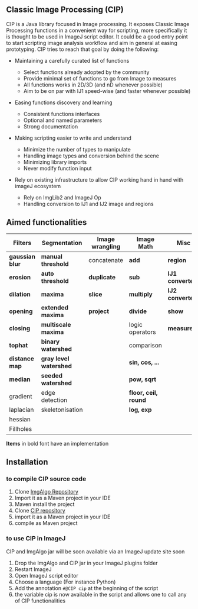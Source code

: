## Classic Image Processing (CIP)

CIP is a Java library focused in Image processing. It exposes Classic Image Processing functions in a convenient way for scripting, more specifically it is thought to be used in ImageJ script editor. It could be a good entry point to start scripting image analysis workflow and aim in general at easing prototyping. CIP tries to reach that goal by doing the following:

* Maintaining a carefully curated list of functions
  * Select functions already adopted by the community
  * Provide minimal set of functions to go from Image to measures
  * All functions works in 2D/3D (and nD whenever possible)
  * Aim to be on par with IJ1  speed-wise (and faster whenever possible)

* Easing functions discovery and learning
  * Consistent functions interfaces
  * Optional and named parameters
  * Strong documentation

* Making scripting easier to write and understand
  * Minimize the number of types to manipulate
  * Handling image types and conversion behind the scene
  * Minimizing library imports
  * Never modify function input

* Rely on existing infrastructure to allow CIP working hand in hand with imageJ ecosystem
  * Rely on ImgLib2 and ImageJ Op
  * Handling conversion to IJ1 and IJ2 image and regions
 
 
 
## Aimed functionalities
 
| Filters           | Segmentation         | Image wrangling     | Image Math         | Misc              | 
| ---               | ---                  | ---                 | ---                | ---               |
| **gaussian blur** | **manual threshold** | concatenate         | **add**            | **region**        |
| **erosion**       | **auto threshold**   | **duplicate**       | **sub**            | **IJ1 converters**|
| **dilation**      | **maxima**           | **slice**           | **multiply**       | **IJ2 converters**|
| **opening**       | **extended maxima**  | **project**         | **divide**         | **show**          |
| **closing**       | **multiscale maxima**|                     | logic operators    | **measures**      |
| **tophat**        | **binary watershed** |                     | comparison         |
| **distance map**  | **gray level watershed**|                  | **sin, cos, ...**  |
| **median**        | **seeded watershed** |                     | **pow, sqrt**      |
| gradient          | edge detection       |                     | **floor, ceil, round**|
| laplacian         | skeletonisation      |                     | **log, exp**       |
| hessian           |                      |                     | 
| Fillholes         |                      |                     |

 **Items** in bold font have an implementation
 
## Installation

### to compile CIP source code
1. Clone [ImgAlgo Repository](https://github.com/benoitlo/ImgAlgo)
2. Import it as a Maven project in your IDE
3. Maven install the project
4. Clone [CIP repository](https://github.com/benoitlo/CIP)
5. import it as a Maven project in your IDE
6. compile as Maven project


### to use CIP in ImageJ
CIP and ImgAlgo jar will be soon available via an ImageJ update site soon 

1. Drop the ImgAlgo and CIP jar in your ImageJ plugins folder
2. Restart ImageJ
3. Open ImageJ script editor
4. Choose a language (For instance Python)
5. Add the annotation `#@CIP cip` at the beginning of the script
6. the variable cip is now available in the script and allows one to call any of CIP functionalities



